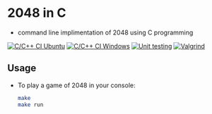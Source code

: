 # 2048 in C

* command line implimentation of 2048 using C programming

[![C/C++ CI Ubuntu](https://github.com/technocrat13/game_2048/actions/workflows/c-cpp-ubuntu.yml/badge.svg)](https://github.com/technocrat13/game_2048/actions/workflows/c-cpp-ubuntu.yml)
[![C/C++ CI Windows](https://github.com/technocrat13/game_2048/actions/workflows/c-cpp-windows.yml/badge.svg)](https://github.com/technocrat13/game_2048/actions/workflows/c-cpp-windows.yml)
[![Unit testing](https://github.com/technocrat13/game_2048/actions/workflows/unit-test.yml/badge.svg)](https://github.com/technocrat13/game_2048/actions/workflows/unit-test.yml)
[![Valgrind](https://github.com/technocrat13/game_2048/actions/workflows/valgrind.yml/badge.svg)](https://github.com/technocrat13/game_2048/actions/workflows/valgrind.yml)

## Usage
	
* To play a game of 2048 in your console:

	```bash
	make
  	make run
	```
